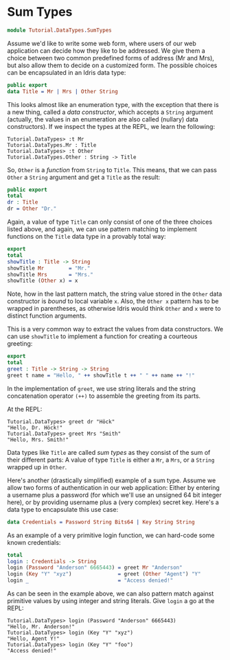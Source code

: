 # Sum Types

```idris
module Tutorial.DataTypes.SumTypes
```

Assume we'd like to write some web form, where users of our web application can
decide how they like to be addressed.  We give them a choice between two common
predefined forms of address (Mr and Mrs), but also allow them to decide on a
customized form. The possible choices can be encapsulated in an Idris data type:

```idris
public export
data Title = Mr | Mrs | Other String
```

This looks almost like an enumeration type, with the exception that there is a
new thing, called a *data constructor*, which accepts a `String` argument
(actually, the values in an enumeration are also called (nullary) data
constructors).  If we inspect the types at the REPL, we learn the following:

```repl
Tutorial.DataTypes> :t Mr
Tutorial.DataTypes.Mr : Title
Tutorial.DataTypes> :t Other
Tutorial.DataTypes.Other : String -> Title
```

So, `Other` is a *function* from `String` to `Title`. This means, that we can
pass `Other` a `String` argument and get a `Title` as the result:

```idris
public export
total
dr : Title
dr = Other "Dr."
```

Again, a value of type `Title` can only consist of one of the three choices
listed above, and again, we can use pattern matching to implement functions on
the `Title` data type in a provably total way:

```idris
export
total
showTitle : Title -> String
showTitle Mr        = "Mr."
showTitle Mrs       = "Mrs."
showTitle (Other x) = x
```

Note, how in the last pattern match, the string value stored in the `Other` data
constructor is *bound* to local variable `x`.  Also, the `Other x` pattern has
to be wrapped in parentheses, as otherwise Idris would think `Other` and `x`
were to distinct function arguments.

This is a very common way to extract the values from data constructors.  We can
use `showTitle` to implement a function for creating a courteous greeting:

```idris
export
total
greet : Title -> String -> String
greet t name = "Hello, " ++ showTitle t ++ " " ++ name ++ "!"
```

In the implementation of `greet`, we use string literals and the string
concatenation operator `(++)` to assemble the greeting from its parts.

At the REPL:

```repl
Tutorial.DataTypes> greet dr "Höck"
"Hello, Dr. Höck!"
Tutorial.DataTypes> greet Mrs "Smith"
"Hello, Mrs. Smith!"
```

Data types like `Title` are called *sum types* as they consist of the sum of
their different parts: A value of type `Title` is either a `Mr`, a `Mrs`, or a
`String` wrapped up in `Other`.

Here's another (drastically simplified) example of a sum type.  Assume we allow
two forms of authentication in our web application: Either by entering a
username plus a password (for which we'll use an unsigned 64 bit integer here),
or by providing username plus a (very complex) secret key.  Here's a data type
to encapsulate this use case:

```idris
data Credentials = Password String Bits64 | Key String String
```

As an example of a very primitive login function, we can hard-code some known
credentials:

```idris
total
login : Credentials -> String
login (Password "Anderson" 6665443) = greet Mr "Anderson"
login (Key "Y" "xyz")               = greet (Other "Agent") "Y"
login _                             = "Access denied!"
```

As can be seen in the example above, we can also pattern match against primitive
values by using integer and string literals. Give `login` a go at the REPL:

```repl
Tutorial.DataTypes> login (Password "Anderson" 6665443)
"Hello, Mr. Anderson!"
Tutorial.DataTypes> login (Key "Y" "xyz")
"Hello, Agent Y!"
Tutorial.DataTypes> login (Key "Y" "foo")
"Access denied!"
```

<!-- vi: filetype=idris2:syntax=markdown
-->
